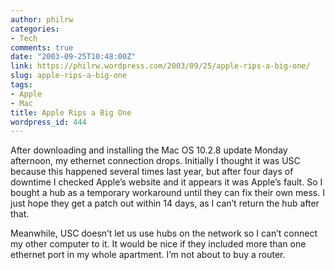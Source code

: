 ```yaml
---
author: philrw
categories:
- Tech
comments: true
date: "2003-09-25T10:48:00Z"
link: https://philrw.wordpress.com/2003/09/25/apple-rips-a-big-one/
slug: apple-rips-a-big-one
tags:
- Apple
- Mac
title: Apple Rips a Big One
wordpress_id: 444
---
```


After downloading and installing the Mac OS 10.2.8 update Monday afternoon, my ethernet connection drops. Initially I thought it was USC because this happened several times last year, but after four days of downtime I checked Apple’s website and it appears it was Apple’s fault. So I bought a hub as a temporary workaround until they can fix their own mess. I just hope they get a patch out within 14 days, as I can’t return the hub after that.

Meanwhile, USC doesn’t let us use hubs on the network so I can’t connect my other computer to it. It would be nice if they included more than one ethernet port in my whole apartment. I’m not about to buy a router.
